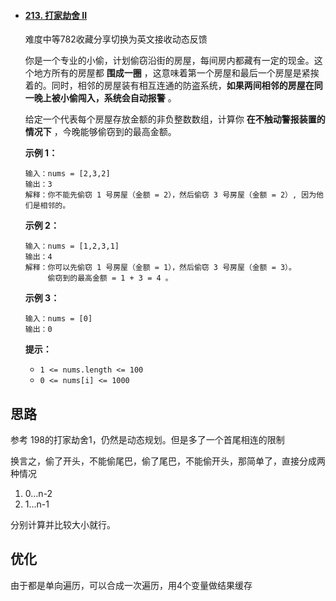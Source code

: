 - #### [213. 打家劫舍 II](https://leetcode-cn.com/problems/house-robber-ii/)

  难度中等782收藏分享切换为英文接收动态反馈

  你是一个专业的小偷，计划偷窃沿街的房屋，每间房内都藏有一定的现金。这个地方所有的房屋都 **围成一圈** ，这意味着第一个房屋和最后一个房屋是紧挨着的。同时，相邻的房屋装有相互连通的防盗系统，**如果两间相邻的房屋在同一晚上被小偷闯入，系统会自动报警** 。

  给定一个代表每个房屋存放金额的非负整数数组，计算你 **在不触动警报装置的情况下** ，今晚能够偷窃到的最高金额。

   

  **示例 1：**

  ```
  输入：nums = [2,3,2]
  输出：3
  解释：你不能先偷窃 1 号房屋（金额 = 2），然后偷窃 3 号房屋（金额 = 2）, 因为他们是相邻的。
  ```

  **示例 2：**

  ```
  输入：nums = [1,2,3,1]
  输出：4
  解释：你可以先偷窃 1 号房屋（金额 = 1），然后偷窃 3 号房屋（金额 = 3）。
       偷窃到的最高金额 = 1 + 3 = 4 。
  ```

  **示例 3：**

  ```
  输入：nums = [0]
  输出：0
  ```

   

  **提示：**

  - `1 <= nums.length <= 100`
  - `0 <= nums[i] <= 1000`



## 思路

参考 198的打家劫舍1，仍然是动态规划。但是多了一个首尾相连的限制

换言之，偷了开头，不能偷尾巴，偷了尾巴，不能偷开头，那简单了，直接分成两种情况

1. 0...n-2
2. 1...n-1

分别计算并比较大小就行。



## 优化

由于都是单向遍历，可以合成一次遍历，用4个变量做结果缓存